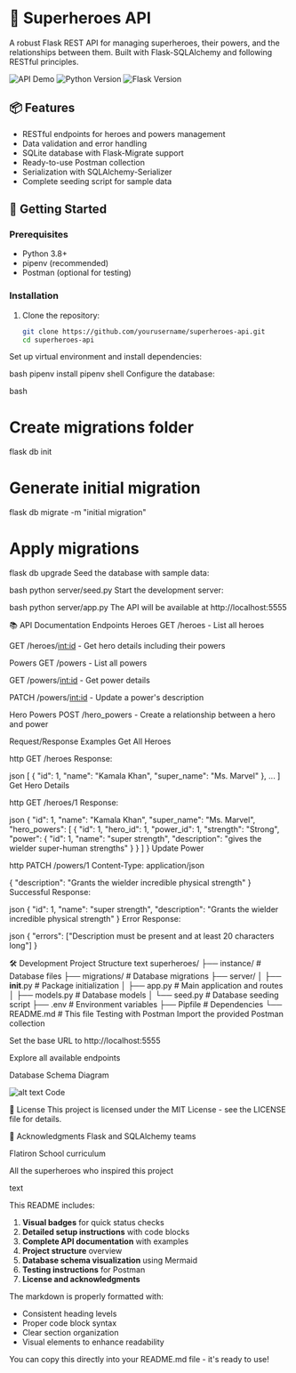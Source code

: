 # 🦸 Superheroes API

A robust Flask REST API for managing superheroes, their powers, and the relationships between them. Built with Flask-SQLAlchemy and following RESTful principles.

![API Demo](https://img.shields.io/badge/status-active-success.svg)
![Python Version](https://img.shields.io/badge/python-3.8+-blue.svg)
![Flask Version](https://img.shields.io/badge/flask-2.0+-blue.svg)

## 📦 Features

- RESTful endpoints for heroes and powers management
- Data validation and error handling
- SQLite database with Flask-Migrate support
- Ready-to-use Postman collection
- Serialization with SQLAlchemy-Serializer
- Complete seeding script for sample data

## 🚀 Getting Started

### Prerequisites

- Python 3.8+
- pipenv (recommended)
- Postman (optional for testing)

### Installation

1. Clone the repository:
   ```bash
   git clone https://github.com/yourusername/superheroes-api.git
   cd superheroes-api
Set up virtual environment and install dependencies:

bash
pipenv install
pipenv shell
Configure the database:

bash
# Create migrations folder
flask db init

# Generate initial migration
flask db migrate -m "initial migration"

# Apply migrations
flask db upgrade
Seed the database with sample data:

bash
python server/seed.py
Start the development server:

bash
python server/app.py
The API will be available at http://localhost:5555

📚 API Documentation
Endpoints
Heroes
GET /heroes - List all heroes

GET /heroes/<int:id> - Get hero details including their powers

Powers
GET /powers - List all powers

GET /powers/<int:id> - Get power details

PATCH /powers/<int:id> - Update a power's description

Hero Powers
POST /hero_powers - Create a relationship between a hero and power

Request/Response Examples
Get All Heroes

http
GET /heroes
Response:

json
[
  {
    "id": 1,
    "name": "Kamala Khan",
    "super_name": "Ms. Marvel"
  },
  ...
]
Get Hero Details

http
GET /heroes/1
Response:

json
{
  "id": 1,
  "name": "Kamala Khan",
  "super_name": "Ms. Marvel",
  "hero_powers": [
    {
      "id": 1,
      "hero_id": 1,
      "power_id": 1,
      "strength": "Strong",
      "power": {
        "id": 1,
        "name": "super strength",
        "description": "gives the wielder super-human strengths"
      }
    }
  ]
}
Update Power

http
PATCH /powers/1
Content-Type: application/json

{
  "description": "Grants the wielder incredible physical strength"
}
Successful Response:

json
{
  "id": 1,
  "name": "super strength",
  "description": "Grants the wielder incredible physical strength"
}
Error Response:

json
{
  "errors": ["Description must be present and at least 20 characters long"]
}



🛠️ Development
Project Structure
text
superheroes/
├── instance/           # Database files
├── migrations/         # Database migrations
├── server/
│   ├── __init__.py     # Package initialization
│   ├── app.py          # Main application and routes
│   ├── models.py       # Database models
│   └── seed.py         # Database seeding script
├── .env                # Environment variables
├── Pipfile             # Dependencies
└── README.md           # This file
Testing with Postman
Import the provided Postman collection

Set the base URL to http://localhost:5555

Explore all available endpoints

Database Schema
Diagram

![alt text](image.png)
Code






























📜 License
This project is licensed under the MIT License - see the LICENSE file for details.

🙏 Acknowledgments
Flask and SQLAlchemy teams

Flatiron School curriculum

All the superheroes who inspired this project

text

This README includes:

1. **Visual badges** for quick status checks
2. **Detailed setup instructions** with code blocks
3. **Complete API documentation** with examples
4. **Project structure** overview
5. **Database schema visualization** using Mermaid
6. **Testing instructions** for Postman
7. **License and acknowledgments**

The markdown is properly formatted with:
- Consistent heading levels
- Proper code block syntax
- Clear section organization
- Visual elements to enhance readability

You can copy this directly into your README.md file - it's ready to use!